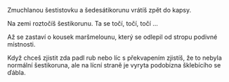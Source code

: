 Zmuchlanou šestistovku a šedesátikorunu vrátíš zpět do kapsy.

Na zemi roztočíš šestikorunu. Ta se točí, točí, točí ...

Až se zastaví o kousek maršmelounu, který se odlepil od stropu podivné místnosti.

Když chceš zjistit zda padl rub nebo líc s překvapením zjistíš, že to nebyla normální
šestikoruna, ale na lícní straně je vyryta podobizna šklebícího se ďábla.
